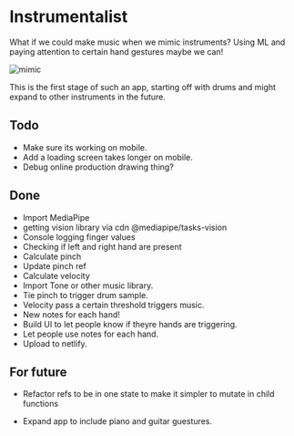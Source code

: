 # Instrumentalist

What if we could make music when we mimic instruments?
Using ML and paying attention to certain hand gestures maybe we can!

![mimic](https://media4.giphy.com/media/v1.Y2lkPTc5MGI3NjExdW10YjBjb3FmOGk0d2owNDB2Y2d4MXg1c2tqd2xrMTJ6azRjejhyeiZlcD12MV9pbnRlcm5hbF9naWZfYnlfaWQmY3Q9Zw/wpu0lK7V0sSB3bsUdo/giphy.gif)

This is the first stage of such an app, starting off with drums and might expand to other instruments in the future.

## Todo

- Make sure its working on mobile.
- Add a loading screen takes longer on mobile.
- Debug online production drawing thing?

## Done

- Import MediaPipe
- getting vision library via cdn @mediapipe/tasks-vision
- Console logging finger values
- Checking if left and right hand are present
- Calculate pinch
- Update pinch ref
- Calculate velocity
- Import Tone or other music library.
- Tie pinch to trigger drum sample.
- Velocity pass a certain threshold triggers music.
- New notes for each hand!
- Build UI to let people know if theyre hands are triggering.
- Let people use notes for each hand.
- Upload to netlify.

## For future

- Refactor refs to be in one state to make it simpler to mutate in child functions

- Expand app to include piano and guitar guestures.

